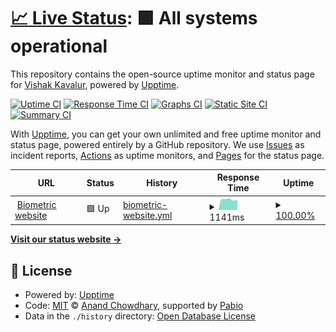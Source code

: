 # [📈 Live Status](https://vishak-kavalur.github.io/biometrik-uptime): <!--live status--> **🟩 All systems operational**

This repository contains the open-source uptime monitor and status page for [Vishak Kavalur](https://vishak-kavalur.github.io/biometrik-uptime), powered by [Upptime](https://github.com/upptime/upptime).

[![Uptime CI](https://github.com/vishak-kavalur/biometrik-uptime/workflows/Uptime%20CI/badge.svg)](https://github.com/vishak-kavalur/biometrik-uptime/actions?query=workflow%3A%22Uptime+CI%22)
[![Response Time CI](https://github.com/vishak-kavalur/biometrik-uptime/workflows/Response%20Time%20CI/badge.svg)](https://github.com/vishak-kavalur/biometrik-uptime/actions?query=workflow%3A%22Response+Time+CI%22)
[![Graphs CI](https://github.com/vishak-kavalur/biometrik-uptime/workflows/Graphs%20CI/badge.svg)](https://github.com/vishak-kavalur/biometrik-uptime/actions?query=workflow%3A%22Graphs+CI%22)
[![Static Site CI](https://github.com/vishak-kavalur/biometrik-uptime/workflows/Static%20Site%20CI/badge.svg)](https://github.com/vishak-kavalur/biometrik-uptime/actions?query=workflow%3A%22Static+Site+CI%22)
[![Summary CI](https://github.com/vishak-kavalur/biometrik-uptime/workflows/Summary%20CI/badge.svg)](https://github.com/vishak-kavalur/biometrik-uptime/actions?query=workflow%3A%22Summary+CI%22)

With [Upptime](https://upptime.js.org), you can get your own unlimited and free uptime monitor and status page, powered entirely by a GitHub repository. We use [Issues](https://github.com/vishak-kavalur/biometrik-uptime/issues) as incident reports, [Actions](https://github.com/vishak-kavalur/biometrik-uptime/actions) as uptime monitors, and [Pages](https://vishak-kavalur.github.io/biometrik-uptime) for the status page.

<!--start: status pages-->
<!-- This summary is generated by Upptime (https://github.com/upptime/upptime) -->
<!-- Do not edit this manually, your changes will be overwritten -->
<!-- prettier-ignore -->
| URL | Status | History | Response Time | Uptime |
| --- | ------ | ------- | ------------- | ------ |
| <img alt="" src="https://icons.duckduckgo.com/ip3/www.biometrik.in.ico" height="13"> [Biometric website](https://www.biometrik.in/) | 🟩 Up | [biometric-website.yml](https://github.com/vishak-kavalur/biometrik-uptime/commits/HEAD/history/biometric-website.yml) | <details><summary><img alt="Response time graph" src="./graphs/biometric-website/response-time-week.png" height="20"> 1141ms</summary><br><a href="https://vishak-kavalur.github.io/biometrik-uptime/history/biometric-website"><img alt="Response time 1116" src="https://img.shields.io/endpoint?url=https%3A%2F%2Fraw.githubusercontent.com%2Fvishak-kavalur%2Fbiometrik-uptime%2FHEAD%2Fapi%2Fbiometric-website%2Fresponse-time.json"></a><br><a href="https://vishak-kavalur.github.io/biometrik-uptime/history/biometric-website"><img alt="24-hour response time 1056" src="https://img.shields.io/endpoint?url=https%3A%2F%2Fraw.githubusercontent.com%2Fvishak-kavalur%2Fbiometrik-uptime%2FHEAD%2Fapi%2Fbiometric-website%2Fresponse-time-day.json"></a><br><a href="https://vishak-kavalur.github.io/biometrik-uptime/history/biometric-website"><img alt="7-day response time 1141" src="https://img.shields.io/endpoint?url=https%3A%2F%2Fraw.githubusercontent.com%2Fvishak-kavalur%2Fbiometrik-uptime%2FHEAD%2Fapi%2Fbiometric-website%2Fresponse-time-week.json"></a><br><a href="https://vishak-kavalur.github.io/biometrik-uptime/history/biometric-website"><img alt="30-day response time 1159" src="https://img.shields.io/endpoint?url=https%3A%2F%2Fraw.githubusercontent.com%2Fvishak-kavalur%2Fbiometrik-uptime%2FHEAD%2Fapi%2Fbiometric-website%2Fresponse-time-month.json"></a><br><a href="https://vishak-kavalur.github.io/biometrik-uptime/history/biometric-website"><img alt="1-year response time 1116" src="https://img.shields.io/endpoint?url=https%3A%2F%2Fraw.githubusercontent.com%2Fvishak-kavalur%2Fbiometrik-uptime%2FHEAD%2Fapi%2Fbiometric-website%2Fresponse-time-year.json"></a></details> | <details><summary><a href="https://vishak-kavalur.github.io/biometrik-uptime/history/biometric-website">100.00%</a></summary><a href="https://vishak-kavalur.github.io/biometrik-uptime/history/biometric-website"><img alt="All-time uptime 93.42%" src="https://img.shields.io/endpoint?url=https%3A%2F%2Fraw.githubusercontent.com%2Fvishak-kavalur%2Fbiometrik-uptime%2FHEAD%2Fapi%2Fbiometric-website%2Fuptime.json"></a><br><a href="https://vishak-kavalur.github.io/biometrik-uptime/history/biometric-website"><img alt="24-hour uptime 100.00%" src="https://img.shields.io/endpoint?url=https%3A%2F%2Fraw.githubusercontent.com%2Fvishak-kavalur%2Fbiometrik-uptime%2FHEAD%2Fapi%2Fbiometric-website%2Fuptime-day.json"></a><br><a href="https://vishak-kavalur.github.io/biometrik-uptime/history/biometric-website"><img alt="7-day uptime 100.00%" src="https://img.shields.io/endpoint?url=https%3A%2F%2Fraw.githubusercontent.com%2Fvishak-kavalur%2Fbiometrik-uptime%2FHEAD%2Fapi%2Fbiometric-website%2Fuptime-week.json"></a><br><a href="https://vishak-kavalur.github.io/biometrik-uptime/history/biometric-website"><img alt="30-day uptime 100.00%" src="https://img.shields.io/endpoint?url=https%3A%2F%2Fraw.githubusercontent.com%2Fvishak-kavalur%2Fbiometrik-uptime%2FHEAD%2Fapi%2Fbiometric-website%2Fuptime-month.json"></a><br><a href="https://vishak-kavalur.github.io/biometrik-uptime/history/biometric-website"><img alt="1-year uptime 93.42%" src="https://img.shields.io/endpoint?url=https%3A%2F%2Fraw.githubusercontent.com%2Fvishak-kavalur%2Fbiometrik-uptime%2FHEAD%2Fapi%2Fbiometric-website%2Fuptime-year.json"></a></details>

<!--end: status pages-->

[**Visit our status website →**](https://vishak-kavalur.github.io/biometrik-uptime)

## 📄 License

- Powered by: [Upptime](https://github.com/upptime/upptime)
- Code: [MIT](./LICENSE) © [Anand Chowdhary](https://anandchowdhary.com), supported by [Pabio](https://pabio.com)
- Data in the `./history` directory: [Open Database License](https://opendatacommons.org/licenses/odbl/1-0/)

